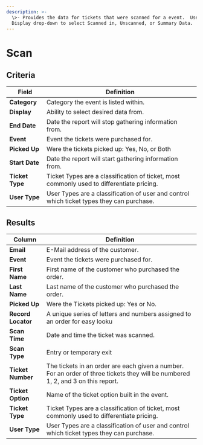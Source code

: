 ```yaml
---
description: >-
  \>- Provides the data for tickets that were scanned for a event.  Use the
  Display drop-down to select Scanned in, Unscanned, or Summary Data.
---
```


# Scan

## Criteria

| **Field** | **Definition** |
| --- | --- |
| **Category** | Category the event is listed within. |
| **Display** | Ability to select desired data from. |
| **End Date** | Date the report will stop gathering information from. |
| **Event** | Event the tickets were purchased for. |
| **Picked Up** | Were the tickets picked up: Yes, No, or Both |
| **Start Date** | Date the report will start gathering information from. |
| **Ticket Type** | Ticket Types are a classification of ticket, most commonly used to differentiate pricing. |
| **User Type** | User Types are a classification of user and control which ticket types they can purchase. |

## Results

| **Column** | **Definition** |
| --- | --- |
| **Email** | E-Mail address of the customer. |
| **Event** | Event the tickets were purchased for. |
| **First Name** | First name of the customer who purchased the order. |
| **Last Name** | Last name of the customer who purchased the order. |
| **Picked Up** | Were the Tickets picked up: Yes or No. |
| **Record Locator** | A unique series of letters and numbers assigned to an order for easy looku |
| **Scan Time** | Date and time the ticket was scanned. |
| **Scan Type** | Entry or temporary exit |
| **Ticket Number** | The tickets in an order are each given a number. For an order of three tickets they will be numbered 1, 2, and 3 on this report. |
| **Ticket Option** | Name of the ticket option built in the event. |
| **Ticket Type** | Ticket Types are a classification of ticket, most commonly used to differentiate pricing. |
| **User Type** | User Types are a classification of user and control which ticket types they can purchase. |

